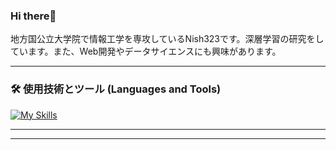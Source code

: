 ### Hi there👋

地方国公立大学院で情報工学を専攻しているNish323です。深層学習の研究をしています。また、Web開発やデータサイエンスにも興味があります。

---

### 🛠️ 使用技術とツール (Languages and Tools)

[![My Skills](https://skillicons.dev/icons?i=js,ts,react,nextjs,laravel,nodejs,python,docker,gcp,figma,c++)](https://skillicons.dev)

---
---
